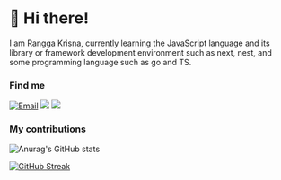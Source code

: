 # 👋 Hi there!

I am Rangga Krisna, currently learning the JavaScript language and its library or framework development environment such as next, nest, and some programming language such as go and TS.

### Find me

<a href="mailto:infinity.duos@gmail.com"><img alt="Email" src="https://img.shields.io/badge/Email-infinity.duos-blue?style=flat-square&logo=email"></a>
[![](https://komarev.com/ghpvc/?username=numbernine-09&color=blue&label=Profile%20Views)](https://github.com/ranggakrisnaa/ranggakrisnaa)
[![](https://img.shields.io/github/followers/ranggakrisnaa?label=GitHub%20Followers)](https://github.com/ranggakrisnaa)

### My contributions 

![Anurag's GitHub stats](https://github-readme-stats.vercel.app/api?username=ranggakrisnaa&show_icons=true&theme=radical&border_color=141E61)

[![GitHub Streak](https://github-readme-streak-stats.herokuapp.com?user=ranggakrisnaa&theme=radical&border=141E61)](https://git.io/streak-stats)

